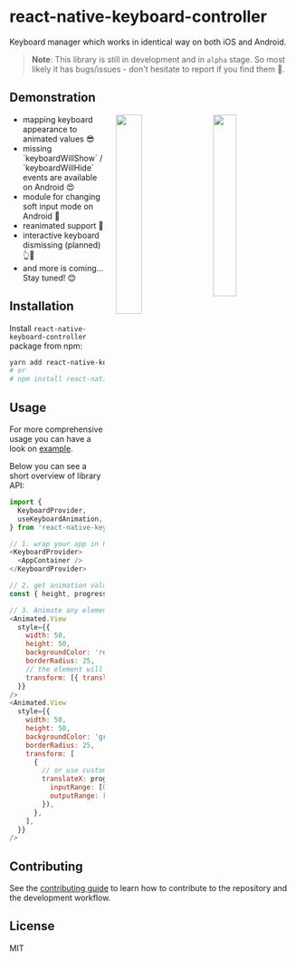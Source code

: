 # react-native-keyboard-controller

Keyboard manager which works in identical way on both iOS and Android.

> **Note**: This library is still in development and in `alpha` stage. So most likely it has bugs/issues - don't hesitate to report if you find them 🙂.

## Demonstration

<div>
  <div>
    <img align="right" width="28.65%" style="margin-left: 20px" src="./gifs/ios.gif?raw=true">
    <img align="right" width="30%" style="margin-left: 20px" src="./gifs/android.gif?raw=true">
  </div>
  <div>
    <ul>
      <li>mapping keyboard appearance to animated values 😎</li>
      <li>missing `keyboardWillShow` / `keyboardWillHide` events are available on Android 😍</li>
      <li>module for changing soft input mode on Android 🤔</li>
      <li>reanimated support 🚀</li>
      <li>interactive keyboard dismissing (planned) 👆📱</li>
      <li>and more is coming... Stay tuned! 😊</li>
    </ul>
  </div>
</div>

## Installation

Install `react-native-keyboard-controller` package from npm:

```sh
yarn add react-native-keyboard-controller
# or
# npm install react-native-keyboard-controller --save
```

## Usage

For more comprehensive usage you can have a look on [example](https://github.com/kirillzyusko/react-native-keyboard-controller/tree/main/example).

Below you can see a short overview of library API:

```js
import {
  KeyboardProvider,
  useKeyboardAnimation,
} from 'react-native-keyboard-controller';

// 1. wrap your app in Provider
<KeyboardProvider>
  <AppContainer />
</KeyboardProvider>

// 2. get animation values where you need them
const { height, progress } = useKeyboardAnimation();

// 3. Animate any elements as you wish :)
<Animated.View
  style={{
    width: 50,
    height: 50,
    backgroundColor: 'red',
    borderRadius: 25,
    // the element will move up with the keyboard
    transform: [{ translateY: height }],
  }}
/>
<Animated.View
  style={{
    width: 50,
    height: 50,
    backgroundColor: 'green',
    borderRadius: 25,
    transform: [
      {
        // or use custom interpolation using `progress`
        translateX: progress.interpolate({
          inputRange: [0, 1],
          outputRange: [0, 100],
        }),
      },
    ],
  }}
/>
```

## Contributing

See the [contributing guide](CONTRIBUTING.md) to learn how to contribute to the repository and the development workflow.

## License

MIT
